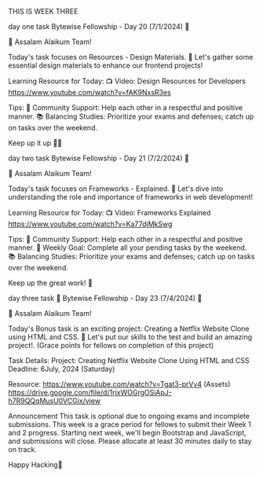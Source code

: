 THIS IS WEEK THREE

day one task
Bytewise Fellowship - Day 20 (7/1/2024) 🌟

👋 Assalam Alaikum Team!

Today's task focuses on Resources - Design Materials. 🚀 Let's gather some essential design materials to enhance our frontend projects!

Learning Resource for Today:
📺 Video: Design Resources for Developers
https://www.youtube.com/watch?v=fAK9NxsR3es

Tips:
🤝 Community Support: Help each other in a respectful and positive manner.
📚 Balancing Studies: Prioritize your exams and defenses; catch up on tasks over the weekend.

Keep up it up 💯🎊


day two task
Bytewise Fellowship - Day 21 (7/2/2024) 🌟

👋 Assalam Alaikum Team!

Today's task focuses on Frameworks - Explained. 🚀 Let's dive into understanding the role and importance of frameworks in web development!

Learning Resource for Today:
📺 Video: Frameworks Explained
https://www.youtube.com/watch?v=Ka77djMkSwg

Tips:
🤝 Community Support: Help each other in a respectful and positive manner.
🎯 Weekly Goal: Complete all your pending tasks by the weekend.
📚 Balancing Studies: Prioritize your exams and defenses; catch up on tasks over the weekend.

Keep up the great work! 💪

day three task
🌟 Bytewise Fellowship - Day 23 (7/4/2024) 🌟

👋 Assalam Alaikum Team!

Today's Bonus task is an exciting project: Creating a Netflix Website Clone using HTML and CSS. 🚀 Let's put our skills to the test and build an amazing project!. (Grace points for fellows on completion of this project)

Task Details:
Project: Creating Netflix Website Clone Using HTML and CSS
Deadline: 6July, 2024  (Saturday)

Resource:
https://www.youtube.com/watch?v=Tgat3-prVv4
(Assets) https://drive.google.com/file/d/1rjxWOGrgOSiApJ-h7R9QQqMusU0VCGix/view

Announcement
This task is optional due to ongoing exams and incomplete submissions. This week is a grace period for fellows to submit their Week 1 and 2 progress. Starting next week, we'll begin Bootstrap and JavaScript, and submissions will close. Please allocate at least 30 minutes daily to stay on track.

Happy Hacking💯